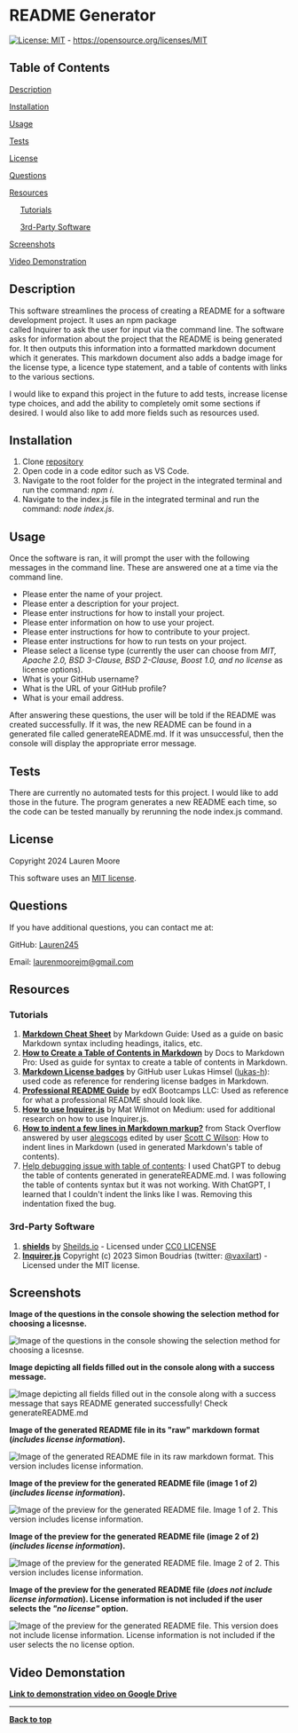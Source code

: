 # README Generator
[![License: MIT](https://img.shields.io/badge/License-MIT-yellow.svg)](https://opensource.org/licenses/MIT) - https://opensource.org/licenses/MIT

## Table of Contents
[Description](#description)

[Installation](#installation)

[Usage](#usage)

[Tests](#tests)

[License](#license)

[Questions](#questions)

[Resources](#resources)

&nbsp;&nbsp;&nbsp;&nbsp;&nbsp;[Tutorials](#tutorials)

&nbsp;&nbsp;&nbsp;&nbsp;&nbsp;[3rd-Party Software](#3rd-party-software)

[Screenshots](#screenshots)

[Video Demonstration](#video-demonstation)


## Description
This software streamlines the process of creating a README for a software development project. It uses an npm package     
called Inquirer to ask the user for input via the command line. The software asks for information about the project that the README is being generated for. It then outputs this information into a formatted markdown document which it generates. This markdown document also adds a badge image for the license type, a licence type statement, and a table of contents with links to the various sections.

I would like to expand this project in the future to add tests, increase license type choices, and add the ability to completely omit some sections if desired.
I would also like to add more fields such as resources used.

## Installation
1. Clone [repository](https://github.com/Lauren245/README-Generator) 
2. Open code in a code editor such as VS Code.
3. Navigate to the root folder for the project in the integrated terminal and run the command: *npm i*.
4. Navigate to the index.js file in the integrated terminal and run the command: *node index.js*.

## Usage
Once the software is ran, it will prompt the user with the following messages in the command line. These are answered one at a time via the command line.
- Please enter the name of your project.
- Please enter a description for your project.
- Please enter instructions for how to install your project.
- Please enter information on how to use your project.
- Please enter instructions for how to contribute to your project.
- Please enter instructions for how to run tests on your project.
- Please select a license type (currently the user can choose from *MIT, Apache 2.0, BSD 3-Clause, BSD 2-Clause, Boost 1.0, and no license* as license options).
- What is your GitHub username? 
- What is the URL of your GitHub profile?
- What is your email address.

After answering these questions, the user will be told if the README was created successfully. If it was, the new README can be found in a generated file called generateREADME.md. If it was unsuccessful, then the console will display the appropriate error message.

## Tests 
There are currently no automated tests for this project. I would like to add those in the future. The program generates a new README each time, so the code can 
be tested manually by rerunning the node index.js command.

## License 
Copyright 2024 Lauren Moore

This software uses an [MIT license](https://opensource.org/license/MIT).

## Questions
If you have additional questions, you can contact me at: 

GitHub: [Lauren245](https://github.com/Lauren245)

Email: laurenmoorejm@gmail.com


## Resources

### Tutorials
1. **[Markdown Cheat Sheet](https://www.markdownguide.org/cheat-sheet/)** by Markdown Guide: Used as a guide on basic Markdown syntax including headings, italics, etc.  
2. **[How to Create a Table of Contents in Markdown](https://www.docstomarkdown.pro/create-a-table-of-contents-in-markdown/)**
by Docs to Markdown Pro: Used as guide for syntax to create a table of contents in Markdown.
3. **[Markdown License badges](https://gist.github.com/lukas-h/2a5d00690736b4c3a7ba)** by GitHub user Lukas Himsel ([lukas-h](https://gist.github.com/lukas-h)):
used code as reference for rendering license badges in Markdown.
4. **[Professional README Guide](https://coding-boot-camp.github.io/full-stack/github/professional-readme-guide)** by edX Bootcamps LLC: Used as reference for what a professional README should look like. 
5. **[How to use Inquirer.js](https://javascript.plainenglish.io/how-to-inquirer-js-c10a4e05ef1f)** by Mat Wilmot on Medium: used for additional research on how to use Inquirer.js.
6. **[How to indent a few lines in Markdown markup?](https://stackoverflow.com/questions/6046263/how-to-indent-a-few-lines-in-markdown-markup)** from Stack Overflow answered by user [alegscogs](https://stackoverflow.com/users/373602/alegscogs) edited by user [Scott C Wilson](https://stackoverflow.com/users/319741/scott-c-wilson): How to indent lines in Markdown (used in generated Markdown's table of contents).
7. [Help debugging issue with table of contents](https://chatgpt.com/share/674f58bd-1d04-8012-aeb5-f779259292b4): I used ChatGPT to debug the table of contents generated in generateREADME.md. I was following the table of contents syntax but it was not working. With ChatGPT, I learned that I couldn't indent the links like I was. Removing this indentation fixed the bug.

### 3rd-Party Software
1. **[shields](https://github.com/badges/shields)** by [Sheilds.io](https://shields.io/) - Licensed under [CC0 LICENSE](https://github.com/badges/shields/blob/master/LICENSE)
2. **[Inquirer.js](https://github.com/SBoudrias/Inquirer.js)** Copyright (c) 2023 Simon Boudrias (twitter: [@vaxilart](https://twitter.com/Vaxilart)) - Licensed under the MIT license.
 
## Screenshots
<!--I want captions so I am using the same text as the alt text because it provides a good explanation of the images-->
**Image of the questions in the console showing the selection method for choosing a licesnse.**

![Image of the questions in the console showing the selection method for choosing a licesnse.](assets\images\README-project-license-select.jpg)

**Image depicting all fields filled out in the console along with a success message.**

![Image depicting all fields filled out in the console along with a success message that says README generated successfully! Check generateREADME.md](assets\images\README-project-successful-generation.jpg)

**Image of the generated README file in its "raw" markdown format (*includes license information*).**

![Image of the generated README file in its raw markdown format. This version includes license information.](assets\images\README-project-generated-md-file.jpg)

**Image of the preview for the generated README file (image 1 of 2) (*includes license information*).**

![Image of the preview for the generated README file. Image 1 of 2. This version includes license information.](assets\images\README-project-generated-md-file-preview-part-1.jpg)

**Image of the preview for the generated README file (image 2 of 2) (*includes license information*).**

![Image of the preview for the generated README file. Image 2 of 2. This version includes license information.](assets\images\README-project-generated-md-file-preview-part-2.jpg)

**Image of the preview for the generated README file (*does not include license information*). License information is not included if the user selects the *"no license"* option.**

![Image of the preview for the generated README file. This version does not include license information. License information is not included if the user selects the no license option.](assets\images\README-project-generated-md-file-preview-no-license.jpg)

## Video Demonstation
 **[Link to demonstration video on Google Drive](https://drive.google.com/file/d/1v-cikQ3jK05shErVkR445qKFHhHhvBlI/view?usp=sharing)**

---

**[Back to top](#readme-generator)**